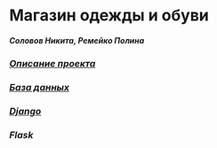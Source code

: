# Магазин одежды и обуви
##### Соловов Никита, Ремейко Полина
### [_Описание проекта_](https://github.com/CyberEssence/clothes_magazine/blob/main/Description.md)
### [_База данных_](https://github.com/CyberEssence/clothes_magazine/blob/main/%D0%A0%D0%B5%D0%BB%D1%8F%D1%86%D0%B8%D0%BE%D0%BD%D0%BD%D0%B0%D1%8F%20%D1%81%D1%85%D0%B5%D0%BC%D0%B0.png)
### [_Django_](https://github.com/CyberEssence/clothes_magazine/blob/main/Dokerfile.md)
### _Flask_
